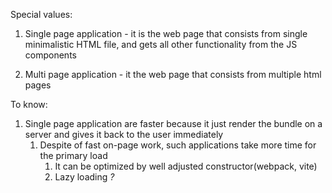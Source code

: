 Special values:

1. Single page application - it is the web page that consists from single minimalistic HTML file, and gets all other functionality from the JS components 

2. Multi page application - it the web page that consists from multiple html pages

To know:
1. Single page application are faster because it just render the bundle on a server and gives it back to the user immediately 
	1. Despite of fast on-page work, such applications take more time for the primary load
		1. It can be optimized by well adjusted constructor(webpack, vite)
		2. Lazy loading *?*
